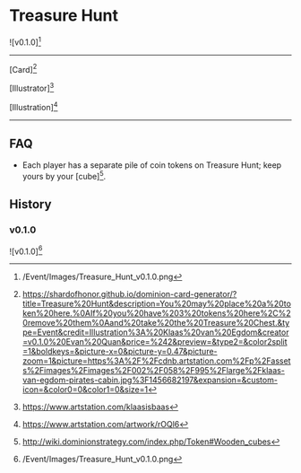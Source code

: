 # Treasure Hunt

![v0.1.0][^v0.1.0]

---

[Card][^Card]

[Illustrator][^Illustrator]

[Illustration][^Illustration]

---

## FAQ

- Each player has a separate pile of coin tokens on Treasure Hunt; keep yours
by your [cube][^Cube].

## History

### v0.1.0

![v0.1.0][^v0.1.0]

[^v0.1.0]: /Event/Images/Treasure_Hunt_v0.1.0.png
[^Cube]: http://wiki.dominionstrategy.com/index.php/Token#Wooden_cubes
[^Card]: https://shardofhonor.github.io/dominion-card-generator/?title=Treasure%20Hunt&description=You%20may%20place%20a%20token%20here.%0AIf%20you%20have%203%20tokens%20here%2C%20remove%20them%0Aand%20take%20the%20Treasure%20Chest.&type=Event&credit=Illustration%3A%20Klaas%20van%20Egdom&creator=v0.1.0%20Evan%20Quan&price=%242&preview=&type2=&color2split=1&boldkeys=&picture-x=0&picture-y=0.47&picture-zoom=1&picture=https%3A%2F%2Fcdnb.artstation.com%2Fp%2Fassets%2Fimages%2Fimages%2F002%2F058%2F995%2Flarge%2Fklaas-van-egdom-pirates-cabin.jpg%3F1456682197&expansion=&custom-icon=&color0=0&color1=0&size=1
[^Illustrator]: https://www.artstation.com/klaasisbaas
[^Illustration]: https://www.artstation.com/artwork/rOQl6
